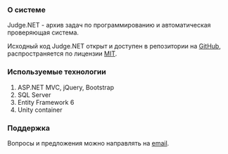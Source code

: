 ﻿### О системе
Judge.NET - архив задач по программированию и автоматическая проверяющая система.

Исходный код Judge.NET открыт и доступен в репозитории на [GitHub](https://github.com/Backs/judge.net),
распространяется по лицензии [MIT](https://github.com/Backs/judge.net/blob/master/LICENSE).

### Используемые технологии
1. ASP.NET MVC, jQuery, Bootstrap
2. SQL Server
3. Entity Framework 6
4. Unity container

### Поддержка
Вопросы и предложения можно направлять на [email](mailto:rogatnev.sergey@gmail.com).